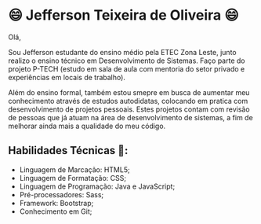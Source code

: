 # :smile: Jefferson Teixeira de Oliveira :smile:

Olá,

Sou Jefferson estudante do ensino médio pela ETEC Zona Leste, junto realizo o ensino técnico em Desenvolvimento de Sistemas. Faço parte do projeto P-TECH (estudo em sala de aula com mentoria do setor privado e experiências em locais de trabalho).

Além do ensino formal, também estou smepre em busca de aumentar meu conhecimento através de estudos autodidatas, colocando em pratica com desenvolvimento de projetos pessoais. Estes projetos contam com revisão de pessoas que já atuam na área de desenvolvimento de sistemas, a fim de melhorar ainda mais a qualidade do meu código.



## Habilidades Técnicas 🤔:
- Linguagem de Marcação: HTML5;
- Linguagem de Formatação: CSS;
- Linguagem de Programação: Java e JavaScript;
- Pré-processadores: Sass;
- Framework: Bootstrap;
- Conhecimento em Git;
